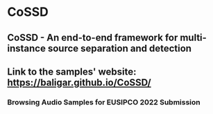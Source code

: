 # CoSSD
## **CoSSD - An end-to-end framework for multi-instance source separation and detection**


## **Link to the samples' website: https://baligar.github.io/CoSSD/**


### Browsing Audio Samples for EUSIPCO 2022 Submission

